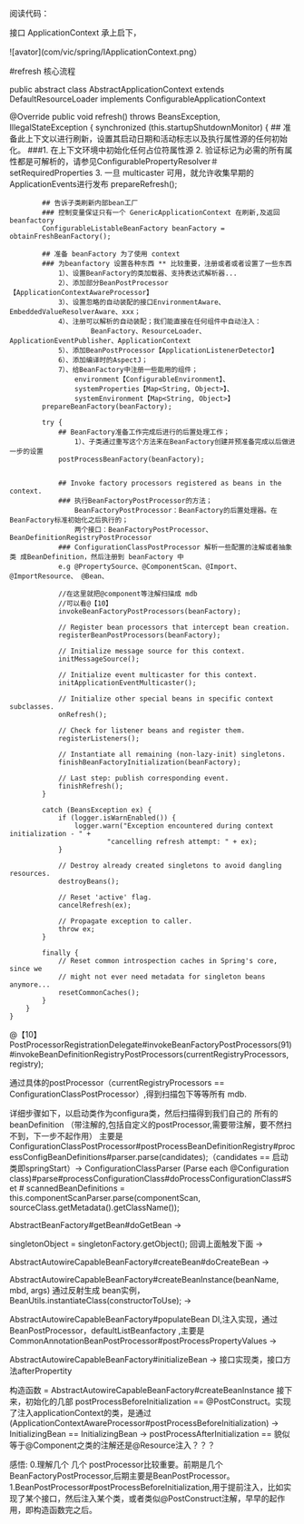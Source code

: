 阅读代码：

接口 ApplicationContext 承上启下，

![avator](com/vic/spring/IApplicationContext.png）


#refresh 核心流程

public abstract class AbstractApplicationContext extends DefaultResourceLoader implements ConfigurableApplicationContext

@Override
	public void refresh() throws BeansException, IllegalStateException {
		synchronized (this.startupShutdownMonitor) {
            ## 准备此上下文以进行刷新，设置其启动日期和活动标志以及执行属性源的任何初始化。
            ###1. 在上下文环境中初始化任何占位符属性源
               2. 验证标记为必需的所有属性都是可解析的，请参见ConfigurablePropertyResolver＃setRequiredProperties
               3. 一旦 multicaster 可用，就允许收集早期的ApplicationEvents进行发布
			prepareRefresh();

            ## 告诉子类刷新内部bean工厂
			### 控制变量保证只有一个 GenericApplicationContext 在刷新,及返回 beanfactory
			ConfigurableListableBeanFactory beanFactory = obtainFreshBeanFactory();
            
            ## 准备 beanFactory 为了使用 context  
			### 为beanfactory 设置各种东西 ** 比较重要，注册或者或者设置了一些东西
			    1）、设置BeanFactory的类加载器、支持表达式解析器...
            	2）、添加部分BeanPostProcessor【ApplicationContextAwareProcessor】
            	3）、设置忽略的自动装配的接口EnvironmentAware、EmbeddedValueResolverAware、xxx；
            	4）、注册可以解析的自动装配；我们能直接在任何组件中自动注入：
            			BeanFactory、ResourceLoader、ApplicationEventPublisher、ApplicationContext
            	5）、添加BeanPostProcessor【ApplicationListenerDetector】
            	6）、添加编译时的AspectJ；
            	7）、给BeanFactory中注册一些能用的组件；
            		environment【ConfigurableEnvironment】、
            		systemProperties【Map<String, Object>】、
            		systemEnvironment【Map<String, Object>】
			prepareBeanFactory(beanFactory);

			try {
				## BeanFactory准备工作完成后进行的后置处理工作；
                	1）、子类通过重写这个方法来在BeanFactory创建并预准备完成以后做进一步的设置
				postProcessBeanFactory(beanFactory);
				

				## Invoke factory processors registered as beans in the context.
				### 执行BeanFactoryPostProcessor的方法；
                	BeanFactoryPostProcessor：BeanFactory的后置处理器。在BeanFactory标准初始化之后执行的；
                	两个接口：BeanFactoryPostProcessor、BeanDefinitionRegistryPostProcessor
                ### ConfigurationClassPostProcessor 解析一些配置的注解或者抽象类 成BeanDefinition，然后注册到 beanFactory 中
                e.g @PropertySource、@ComponentScan、@Import、@ImportResource、 @Bean、

                //在这里就把@component等注解扫描成 mdb
                //可以看@【10】
				invokeBeanFactoryPostProcessors(beanFactory);

				// Register bean processors that intercept bean creation.
				registerBeanPostProcessors(beanFactory);

				// Initialize message source for this context.
				initMessageSource();

				// Initialize event multicaster for this context.
				initApplicationEventMulticaster();

				// Initialize other special beans in specific context subclasses.
				onRefresh();

				// Check for listener beans and register them.
				registerListeners();

				// Instantiate all remaining (non-lazy-init) singletons.
				finishBeanFactoryInitialization(beanFactory);

				// Last step: publish corresponding event.
				finishRefresh();
			}

			catch (BeansException ex) {
				if (logger.isWarnEnabled()) {
					logger.warn("Exception encountered during context initialization - " +
							"cancelling refresh attempt: " + ex);
				}

				// Destroy already created singletons to avoid dangling resources.
				destroyBeans();

				// Reset 'active' flag.
				cancelRefresh(ex);

				// Propagate exception to caller.
				throw ex;
			}

			finally {
				// Reset common introspection caches in Spring's core, since we
				// might not ever need metadata for singleton beans anymore...
				resetCommonCaches();
			}
		}
	}




@【10】
PostProcessorRegistrationDelegate#invokeBeanFactoryPostProcessors(91)#invokeBeanDefinitionRegistryPostProcessors(currentRegistryProcessors, registry);

通过具体的postProcessor（currentRegistryProcessors == ConfigurationClassPostProcessor）,得到扫描包下等等所有 mdb.

详细步骤如下，以启动类作为configura类，然后扫描得到我们自己的 所有的 beanDefinition （带注解的,包括自定义的postProcessor,需要带注解，要不然扫不到，下一步不起作用）
主要是 ConfigurationClassPostProcessor#postProcessBeanDefinitionRegistry#processConfigBeanDefinitions#parser.parse(candidates);（candidates == 启动类即springStart）->
 ConfigurationClassParser (Parse each @Configuration class)#parse#processConfigurationClass#doProcessConfigurationClass#Set<BeanDefinitionHolder> # scannedBeanDefinitions =  this.componentScanParser.parse(componentScan, sourceClass.getMetadata().getClassName());




AbstractBeanFactory#getBean#doGetBean ->

singletonObject = singletonFactory.getObject(); 回调上面触发下面 ->

AbstractAutowireCapableBeanFactory#createBean#doCreateBean ->

AbstractAutowireCapableBeanFactory#createBeanInstance(beanName, mbd, args) 通过反射生成 bean实例，BeanUtils.instantiateClass(constructorToUse); ->

AbstractAutowireCapableBeanFactory#populateBean  DI,注入实现，通过BeanPostProcessor，defaultListBeanfactory ,主要是 CommonAnnotationBeanPostProcessor#postProcessPropertyValues  ->

AbstractAutowireCapableBeanFactory#initializeBean -> 接口实现类，接口方法afterPropertity

构造函数 = AbstractAutowireCapableBeanFactory#createBeanInstance
接下来，初始化的几部 postProcessBeforeInitialization == @PostConstruct。实现了注入applicationContext的类，是通过(ApplicationContextAwareProcessor#postProcessBeforeInitialization)
-> InitializingBean == InitializingBean
-> postProcessAfterInitialization == 貌似等于@Component之类的注解还是@Resource注入？？？

感悟:
0.理解几个 几个 postProcessor比较重要。前期是几个 BeanFactoryPostProcessor,后期主要是BeanPostProcessor。
1.BeanPostProcessor#postProcessBeforeInitialization,用于提前注入，比如实现了某个接口，然后注入某个类，或者类似@PostConstruct注解，早早的起作用，即构造函数完之后。







